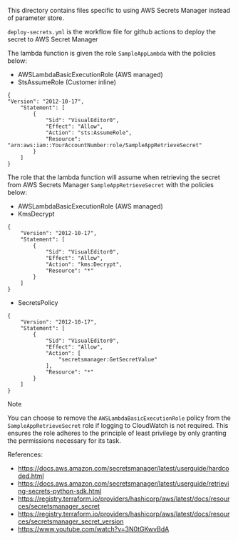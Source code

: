This directory contains files specific to using AWS Secrets Manager instead of parameter store.

`deploy-secrets.yml` is the workflow file for github actions to deploy the secret to AWS Secret Manager

The lambda function is given the role `SampleAppLambda` with the policies below:
- AWSLambdaBasicExecutionRole (AWS managed)
- StsAssumeRole (Customer inline)

```
{
"Version": "2012-10-17",
    "Statement": [
        {
            "Sid": "VisualEditor0",
            "Effect": "Allow",
            "Action": "sts:AssumeRole",
            "Resource": "arn:aws:iam::YourAccountNumber:role/SampleAppRetrieveSecret"
        }
    ]
}
```

The role that the lambda function will assume when retrieving the secret from AWS Secrets Manager `SampleAppRetrieveSecret` with the policies below:
- AWSLambdaBasicExecutionRole (AWS managed) 
- KmsDecrypt 
```
{
    "Version": "2012-10-17",
    "Statement": [
        {
            "Sid": "VisualEditor0",
            "Effect": "Allow",
            "Action": "kms:Decrypt",
            "Resource": "*"
        }
    ]
}
```
- SecretsPolicy  
```
{
    "Version": "2012-10-17",
    "Statement": [
        {
            "Sid": "VisualEditor0",
            "Effect": "Allow",
            "Action": [
                "secretsmanager:GetSecretValue"
            ],
            "Resource": "*"
        }
    ]
}
```

> [!NOTE]
> You can choose to remove the `AWSLambdaBasicExecutionRole` policy from the `SampleAppRetrieveSecret` role if logging to CloudWatch is not required. This ensures the role adheres to the principle of least privilege by only granting the permissions necessary for its task.

References:
- https://docs.aws.amazon.com/secretsmanager/latest/userguide/hardcoded.html
- https://docs.aws.amazon.com/secretsmanager/latest/userguide/retrieving-secrets-python-sdk.html
- https://registry.terraform.io/providers/hashicorp/aws/latest/docs/resources/secretsmanager_secret
- https://registry.terraform.io/providers/hashicorp/aws/latest/docs/resources/secretsmanager_secret_version
- https://www.youtube.com/watch?v=3N0tGKwvBdA
